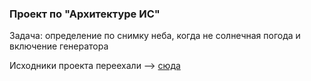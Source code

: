 ### Проект по "Архитектуре ИС"  

Задача: определение по снимку неба, когда не солнечная погода и включение генератора  

Исходники проекта переехали --> [сюда](https://github.com/fanglores/Autonomous-Solar-System)
